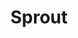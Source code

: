 ---
layout: rig
title: Sprout
rig_image: /assets/rigs/sprout/sprout-01.png
rig_rotation_assets:
    - /assets/rigs/sprout/sprout-01.png
    - /assets/rigs/sprout/sprout-02.png
    - /assets/rigs/sprout/sprout-03.png
    - /assets/rigs/sprout/sprout-04.png
    - /assets/rigs/sprout/sprout-05.png
    - /assets/rigs/sprout/sprout-06.png
    - /assets/rigs/sprout/sprout-07.png
    - /assets/rigs/sprout/sprout-08.png
    - /assets/rigs/sprout/sprout-09.png
showcase_video: /assets/rigs/sprout/showcase/showcase.mp4
showcase_video_cover: /assets/rigs/sprout/showcase/cover.jpg
showcase_gifs:
    - /assets/rigs/sprout/showcase-gifs/SproutRig_01.gif
---